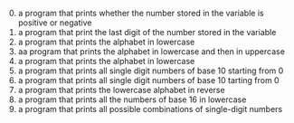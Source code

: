 0. a program that prints whether the number stored in the variable is positive or negative  
1. a program that print the last digit of the number stored in the variable
2. a program that prints the alphabet in lowercase  
3. aa program that prints the alphabet in lowercase and then in uppercase  
4. a program that prints the alphabet in lowercase  
5. a program that prints all single digit numbers of base 10 starting from 0  
6. a program that prints all single digit numbers of base 10 tarting from 0  
7. a program that prints the lowercase alphabet in reverse  
8. a program that prints all the numbers of base 16 in lowercase  
9. a program that prints all possible combinations of single-digit numbers
